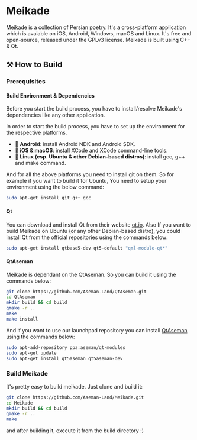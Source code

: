 Meikade
=======

Meikade is a collection of Persian poetry.
It's a cross-platform application which is avaiable on iOS, Android, Windows, macOS and Linux.
It's free and open-source, released under the GPLv3 license.
Meikade is built using C++ & Qt.

## ⚒️ How to Build

### Prerequisites

#### Build Environment & Dependencies

Before you start the build process, you have to install/resolve Meikade's dependencies like any other application.

In order to start the build process, you have to set up the environment for the respective platforms.

- 📱️ **Android**: install Android NDK and Android SDK.
- 🍎️ **iOS & macOS**: install XCode and XCode command-line tools.
- 🐧️ **Linux (esp. Ubuntu & other Debian-based distros)**: install gcc, g++ and make command.

And for all the above platforms you need to install git on them. So for example if you want to build it for Ubuntu, You need to setup your environment using the below command:

```bash
sudo apt-get install git g++ gcc
```

#### Qt
You can download and install Qt from their website [qt.io](). Also If you want to build Meikade on Ubuntu (or any other Debian-based distro), you could install Qt from the official repositories using the commands below:

```bash
sudo apt-get install qtbase5-dev qt5-default "qml-module-qt*"
```

#### QtAseman

Meikade is dependant on the QtAseman. So you can build it using the commands below:

```bash
git clone https://github.com/Aseman-Land/QtAseman.git
cd QtAseman
mkdir build && cd build
qmake -r ..
make
make install
```

And if you want to use our launchpad repository you can install [QtAseman](https://github.com/Aseman-Land/QtAseman) using the commands below:

```bash
sudo apt-add-repository ppa:aseman/qt-modules
sudo apt-get update
sudo apt-get install qt5aseman qt5aseman-dev
```

### Build Meikade

It's pretty easy to build meikade. Just clone and build it:

```bash
git clone https://github.com/Aseman-Land/Meikade.git
cd Meikade
mkdir build && cd build
qmake -r ..
make
```

and after building it, execute it from the build directory :)
